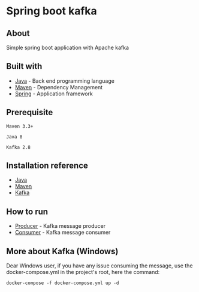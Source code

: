 # Spring boot kafka

## About

Simple spring boot application with Apache kafka

## Built with

* [Java](https://www.java.com/en/download/) - Back end programming language
* [Maven](https://maven.apache.org/) - Dependency Management
* [Spring](https://spring.io/) -  Application framework

## Prerequisite

```
Maven 3.3+
```
```
Java 8
```
```
Kafka 2.8
```

## Installation reference

* [Java](https://www.oracle.com/java/technologies/javase-jre8-downloads.html)
* [Maven](https://maven.apache.org/download.cgi)
* [Kafka](https://kafka.apache.org/downloads)

## How to run

* [Producer](https://github.com/otejada92/spring-boot-kafka/tree/master/producer) - Kafka message producer
* [Consumer](https://github.com/otejada92/spring-boot-kafka/tree/master/consumer) -  Kafka message consumer

## More about Kafka (Windows)

Dear Windows user, if you have any issue consuming the message, use the docker-compose.yml in the project's root, here the command:

`docker-compose -f docker-compose.yml up -d`